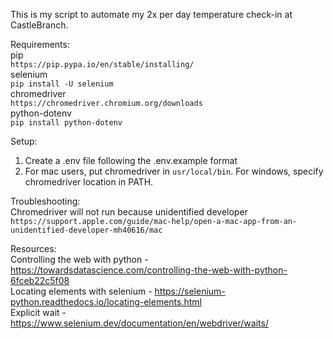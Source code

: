 This is my script to automate my 2x per day temperature check-in at CastleBranch.

Requirements:  
pip  
`https://pip.pypa.io/en/stable/installing/`  
selenium  
`pip install -U selenium`  
chromedriver  
`https://chromedriver.chromium.org/downloads`  
python-dotenv  
`pip install python-dotenv`  

Setup:
1. Create a .env file following the .env.example format
2. For mac users, put chromedriver in `usr/local/bin`. For windows, specify chromedriver location in PATH.



Troubleshooting:  
Chromedriver will not run because unidentified developer  
`https://support.apple.com/guide/mac-help/open-a-mac-app-from-an-unidentified-developer-mh40616/mac`


Resources:  
Controlling the web with python - https://towardsdatascience.com/controlling-the-web-with-python-6fceb22c5f08  
Locating elements with selenium - https://selenium-python.readthedocs.io/locating-elements.html  
Explicit wait - https://www.selenium.dev/documentation/en/webdriver/waits/  